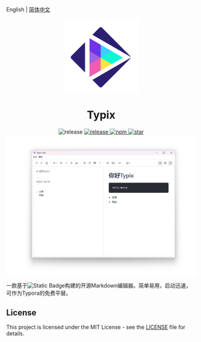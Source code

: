 English | [简体中文](./README.zh-CN.md)

<div align= "center">
<img align="center" width=200 src="./resources/logo.png" />
</div>
<div align= "center">
 <h1>Typix</h1>
 <img alt="release" src="https://img.shields.io/github/downloads/GuqierMcl/Typix/total" />
 <a href="https://github.com/GuqierMcl/Typix/releases">
    <img alt="release" src="https://img.shields.io/github/package-json/v/GuqierMcl/Typix" />
 </a>
 <a href="https://github.com/GuqierMcl/Typix/blob/master/LICENSE">
    <img alt="npm" src="https://img.shields.io/github/license/rubickCenter/rubick" />
 </a>
 <a href="https://github.com/GuqierMcl/Typix/stargazers">
    <img alt="star" src="https://img.shields.io/github/stars/GuqierMcl/Typix?style=social">
</a>
</div>

<div align="center">
    <img align="center" src=".\README.assets\image-20240310171154968.png" />
</div>

一款基于![Static Badge](https://img.shields.io/badge/Electron-28.1.4-blue)构建的开源Markdown编辑器。简单易用，启动迅速，可作为Typora的免费平替。

## License

This project is licensed under the MIT License - see the [LICENSE](https://github.com/rubickCenter/rubick/blob/master/LICENSE) file for details.
